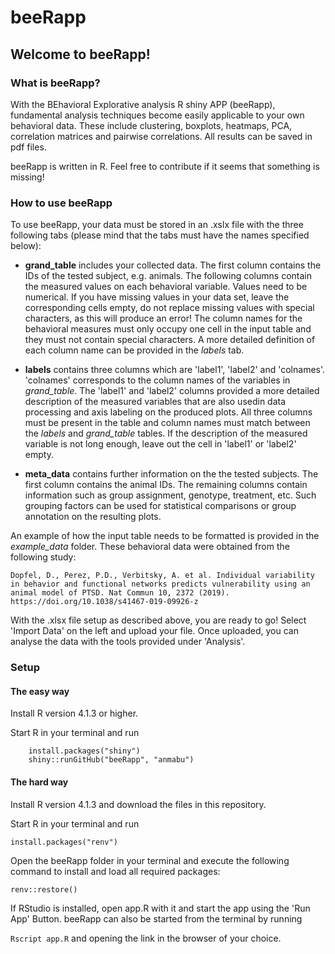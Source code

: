 # beeRapp
## Welcome to beeRapp! 
### What is beeRapp?
With the BEhavioral Explorative analysis R shiny APP (beeRapp), fundamental analysis techniques become easily applicable to your own behavioral data. 
These include clustering, boxplots, heatmaps, PCA, correlation matrices and pairwise correlations.
All results can be saved in pdf files.


beeRapp is written in R. Feel free to contribute if it seems that something is missing!
 
### How to use beeRapp 
To use beeRapp, your data must be stored in an .xslx file with the three following tabs (please mind that the tabs must have the names specified below):  
- __grand_table__ includes your collected data. The first column contains the IDs of the tested subject, e.g. animals. 
The following columns contain the measured values on each behavioral variable. Values need to be numerical. If you have missing values in your data set, leave the corresponding cells empty, do not replace missing values with special characters, as this will produce an error!
The column names for the behavioral measures must only occupy one cell in the input table and they must not contain special characters. A more detailed definition of each column name can be provided in the _labels_ tab.

- __labels__ contains three columns which are 'label1', 'label2' and 'colnames'. 
'colnames' corresponds to the column names of the variables in _grand_table_. The 'label1' and 'label2' columns provided a more detailed description of the measured variables that are also usedin data processing and axis labeling on the produced plots. All three columns must be present in the table and column names must match between the _labels_ and _grand_table_ tables. If the description of the measured variable is not long enough, leave out the cell in 'label1' or 'label2' empty.

- __meta_data__ contains further information on the the tested subjects. The first column contains the animal IDs. The remaining columns contain information such as group assignment, genotype, treatment, etc. Such grouping factors can be used for statistical comparisons or group annotation on the resulting plots. 
                         
An example of how the input table needs to be formatted is provided in the _example_data_ folder. These behavioral data were obtained from the following study:

`
Dopfel, D., Perez, P.D., Verbitsky, A. et al. Individual variability in behavior and functional networks predicts vulnerability using an animal model of PTSD. Nat Commun 10, 2372 (2019). https://doi.org/10.1038/s41467-019-09926-z
`

With the .xlsx file setup as described above, you are ready to go! Select 'Import Data' on the left and upload your file. Once uploaded, you can analyse the data with the tools provided under 'Analysis'.

### Setup

#### The easy way
Install R version 4.1.3 or higher. 

Start R in your terminal and run

```
	install.packages("shiny")
	shiny::runGitHub("beeRapp", "anmabu")
```


#### The hard way
Install R version 4.1.3 and download the files in this repository. 

Start R in your terminal and run

`
install.packages("renv")
`

Open the beeRapp folder in your terminal and execute the following command to install and load all required packages:

`
	renv::restore()
`

If RStudio is installed, open app.R with it and start the app using the 'Run App' Button. 
beeRapp can also be started from the terminal by running  

`
	Rscript app.R
`
and opening the link in the browser of your choice. 